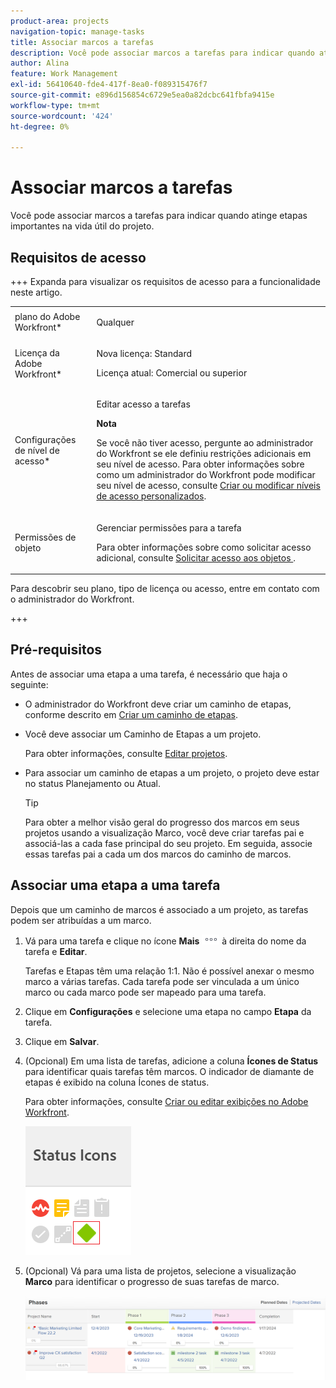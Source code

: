 ```yaml
---
product-area: projects
navigation-topic: manage-tasks
title: Associar marcos a tarefas
description: Você pode associar marcos a tarefas para indicar quando atinge etapas importantes na vida útil do projeto. Você deve associar um caminho de etapas a um projeto antes de associar etapas a tarefas no projeto.
author: Alina
feature: Work Management
exl-id: 56410640-fde4-417f-8ea0-f089315476f7
source-git-commit: e896d156854c6729e5ea0a82dcbc641fbfa9415e
workflow-type: tm+mt
source-wordcount: '424'
ht-degree: 0%

---
```


# Associar marcos a tarefas

<!--Audited: 01/2024-->

Você pode associar marcos a tarefas para indicar quando atinge etapas importantes na vida útil do projeto.

## Requisitos de acesso

+++ Expanda para visualizar os requisitos de acesso para a funcionalidade neste artigo.

<table style="table-layout:auto"> 
 <col> 
 <col> 
 <tbody> 
  <tr> 
   <td role="rowheader">plano do Adobe Workfront*</td> 
   <td> <p>Qualquer</p> </td> 
  </tr> 
  <tr> 
   <td role="rowheader">Licença da Adobe Workfront*</td> 
   <td> <p>Nova licença: Standard</p> 
   <p>Licença atual: Comercial ou superior</p> 
   </td> 
  </tr> 
  <tr> 
   <td role="rowheader">Configurações de nível de acesso*</td> 
   <td> <p>Editar acesso a tarefas</p> <p><b>Nota</b>

Se você não tiver acesso, pergunte ao administrador do Workfront se ele definiu restrições adicionais em seu nível de acesso. Para obter informações sobre como um administrador do Workfront pode modificar seu nível de acesso, consulte <a href="../../../administration-and-setup/add-users/configure-and-grant-access/create-modify-access-levels.md" class="MCXref xref">Criar ou modificar níveis de acesso personalizados</a>.</p> </td>
</tr> 
  <tr> 
   <td role="rowheader">Permissões de objeto</td> 
   <td> <p>Gerenciar permissões para a tarefa</p> <p>Para obter informações sobre como solicitar acesso adicional, consulte <a href="../../../workfront-basics/grant-and-request-access-to-objects/request-access.md" class="MCXref xref">Solicitar acesso aos objetos </a>.</p> </td> 
  </tr> 
 </tbody> 
</table>

Para descobrir seu plano, tipo de licença ou acesso, entre em contato com o administrador do Workfront.

+++

## Pré-requisitos

Antes de associar uma etapa a uma tarefa, é necessário que haja o seguinte:

* O administrador do Workfront deve criar um caminho de etapas, conforme descrito em [Criar um caminho de etapas](../../../administration-and-setup/customize-workfront/configure-approval-milestone-processes/create-milestone-path.md).

* Você deve associar um Caminho de Etapas a um projeto.

  Para obter informações, consulte [Editar projetos](/help/quicksilver/manage-work/projects/manage-projects/edit-projects.md).

* Para associar um caminho de etapas a um projeto, o projeto deve estar no status Planejamento ou Atual.

  >[!TIP]
  >
  >Para obter a melhor visão geral do progresso dos marcos em seus projetos usando a visualização Marco, você deve criar tarefas pai e associá-las a cada fase principal do seu projeto. Em seguida, associe essas tarefas pai a cada um dos marcos do caminho de marcos.

## Associar uma etapa a uma tarefa

Depois que um caminho de marcos é associado a um projeto, as tarefas podem ser atribuídas a um marco.

1. Vá para uma tarefa e clique no ícone **Mais** ![](assets/more-icon.png) à direita do nome da tarefa e **Editar**.

   Tarefas e Etapas têm uma relação 1:1. Não é possível anexar o mesmo marco a várias tarefas. Cada tarefa pode ser vinculada a um único marco ou cada marco pode ser mapeado para uma tarefa.

1. Clique em **Configurações** e selecione uma etapa no campo **Etapa** da tarefa.
1. Clique em **Salvar**.
1. (Opcional) Em uma lista de tarefas, adicione a coluna **Ícones de Status** para identificar quais tarefas têm marcos. O indicador de diamante de etapas é exibido na coluna Ícones de status.

   Para obter informações, consulte [Criar ou editar exibições no Adobe Workfront](/help/quicksilver/reports-and-dashboards/reports/reporting-elements/create-edit-views.md).

   ![](assets/amwt3.png)

1. (Opcional) Vá para uma lista de projetos, selecione a visualização **Marco** para identificar o progresso de suas tarefas de marco.

   ![](assets/milestone-view-project-list.png)

